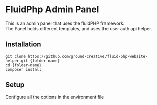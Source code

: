  # FluidPhp Admin Panel
 
 This is an admin panel that uses the fluidPHP framework. <br>
 The Panel holds different templates, and uses the user auth api helper.
 
 ## Installation 
 
 ```
 git clone https://github.com/ground-creative/fluid-php-website-helper.git {folder-name}
 cd {folder-name}
 composer install
 ```
 
 ## Setup
 
Configure all the options in the environment file